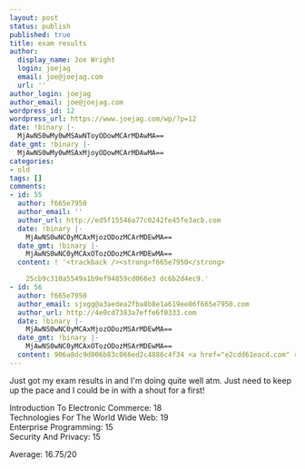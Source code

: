 ```yaml
---
layout: post
status: publish
published: true
title: exam results
author:
  display_name: Joe Wright
  login: joejag
  email: joe@joejag.com
  url: ''
author_login: joejag
author_email: joe@joejag.com
wordpress_id: 12
wordpress_url: https://www.joejag.com/wp/?p=12
date: !binary |-
  MjAwNS0wMy0wMSAwNToyODowMCArMDAwMA==
date_gmt: !binary |-
  MjAwNS0wMy0wMSAxMjoyODowMCArMDAwMA==
categories:
- old
tags: []
comments:
- id: 55
  author: f665e7950
  author_email: ''
  author_url: http://ed5f15546a77c0242fe45fe3acb.com
  date: !binary |-
    MjAwNS0wNC0yMCAxMjozODozMCArMDEwMA==
  date_gmt: !binary |-
    MjAwNS0wNC0yMCAxOTozODozMCArMDEwMA==
  content: ! '<trackback /><strong>f665e7950</strong>

    25cb9c310a5549a1b9ef94859cd066e3 dc6b2d4ec9.'
- id: 56
  author: f665e7950
  author_email: sjxgg@a3aedea2fba8b8e1a619ee06f665e7950.com
  author_url: http://4e0cd7383a7effe6f0333.com
  date: !binary |-
    MjAwNS0wNC0yMCAxMjozODozMSArMDEwMA==
  date_gmt: !binary |-
    MjAwNS0wNC0yMCAxOTozODozMSArMDEwMA==
  content: 906a8dc9d006b83c066ed2c4886c4f34 <a href="e2cdd61eacd.com" rel="nofollow"></a>.
---
```

<p>Just got my exam results in and I'm doing quite well atm.  Just need to keep up the pace and I could be in with a shout for a first!</p>
<p>Introduction To Electronic Commerce: 18<br />
Technologies For The World Wide Web: 19<br />
Enterprise Programming: 15<br />
Security And Privacy: 15</p>
<p>Average: 16.75/20</p>
